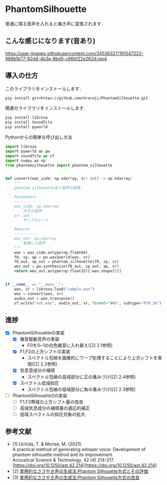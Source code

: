 # PhantomSilhouette

普通に喋る音声を入れると囁き声に変換されます．

## こんな感じになります(音あり)

https://user-images.githubusercontent.com/34536327/191547222-989b1b77-82d4-4b3e-8bd5-c66bf22e262d.mp4

## 導入の仕方

このライブラリをインストールします．
```sh
pip install git+https://github.com/Uraroji/PhantomSilhouette.git
```

関連のライブラリをインストールします．
```sh
pip install librosa
pip install SoundFile
pip install pyworld
```

Pythonからの簡単な呼び出し方法
```py
import librosa
import pyworld as pw
import soundfile as sf
import numpy as np
from phantomsilhouette import phantom_silhouette


def convert(wav_side: np.ndarray, sr: int) -> np.ndarray:
    """
    phantom silhouette法で音声の変換

    Parameters
    ----------
    wav_side: np.ndarray
        片方の音声
    sr: int
        サンプルレート

    Returns
    ----------
    wav_out: np.ndarray
        変換した音声
    """
    wav = wav_side.astype(np.float64)
    f0, sp, ap = pw.wav2world(wav, sr)
    f0_out, sp_out = phantom_silhouette(f0, sp, sr)
    wev_out = pw.synthesize(f0_out, sp_out, ap, sr)
    return wev_out.astype(np.float32)[:wav.shape[0]]


if __name__ == "__main__":
    wav, sr = librosa.load("sample.wav")
    wav = convert(wav, sr)
    audio_out = wav.transpose()
    sf.write("out.wav", audio_out, sr, format="WAV", subtype="PCM_16")
```

## 進捗
- [x] PhantomSilhouetteの実装
  - [x] 雑音駆動音声の実装
    - F0を0~1の白色雑音に入れ替え([2] 2.1参照)
  - [x] F1,F2の上方シフトの実装
    - スペクトル包絡を画像的にワープ処理することにより上方シフトを実現([2] 2.2参照)
  - [x] 気息音成分の補填
    - スペクトル包絡の高域部分に正の重みづけ([2] 2.4参照)
  - [x] スペクトル低域抑圧
    - スペクトル包絡の低域部分に負の重みづけ([2] 2.3参照)
- [ ] PhantomSilhouette2の実装
  - [ ] F1,F2帯域の上方シフト量の改良
  - [ ] 高域気息成分の補填量の適応的補正
  - [ ] 低域スペクトルの抑圧対象の拡大

## 参考文献
- [1] Uchida, T. & Morise, M. (2021).  
  A practical method of generating whisper voice: Development of phantom silhouette method and its improvement.  
  Acoustical Science & Technology, 42 (4) 214-217.  
  [https://doi.org/10.1250/ast.42.214](https://doi.org/10.1250/ast.42.214)
- [2] [実用的なささやき声の生成法:Phantom Silhouette方式とその評価](https://jglobal.jst.go.jp/detail?JGLOBAL_ID=201902255241782790)
- [3] [実用的なささやき声の生成法:Phantom Silhouette方式の改良](https://jglobal.jst.go.jp/detail?JGLOBAL_ID=202002252470550660)

